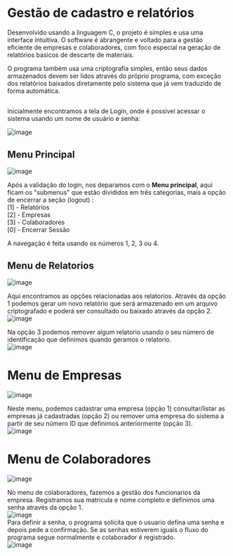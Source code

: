 # Gestão de cadastro e relatórios

 Desenvolvido usando a linguagem C, o projeto é simples e usa uma interface intuitiva. O software é abrangente e voltado para a gestão eficiente de empresas e colaboradores, com foco especial na geração de relatórios basicos de descarte de materiais.

 O programa também usa uma criptografia simples, então seus dados armazenados devem ser lidos através do próprio programa, com exceção dos relatórios baixados diretamente pelo sistema que já vem traduzido de forma automática.
##
 Inicialmente encontramos a tela de Login, onde é possivel acessar o sistema usando um nome de usuário e senha:

 ![image](https://github.com/Isouz/pim_iv/assets/103651578/1a1790b2-beae-465d-a288-33a817d4765e)

## Menu Principal

![image](https://github.com/Isouz/pim_iv/assets/103651578/da4d033e-658a-4060-9870-360e203cd708)

Após a validação do login, nos deparamos com o **Menu principal**, aqui ficam os "submenus" que estão divididos em três categorias, mais a opção de encerrar a seção (logout) :<br>
  [1] - Relatórios<br>
  [2] - Empresas<br>
  [3] - Colaboradores<br>
  [0] - Encerrar Sessão<br>

A navegação é feita usando os números 1, 2, 3 ou 4.

## Menu de Relatorios

![image](https://github.com/Isouz/pim_iv/assets/103651578/06798440-add0-4037-a549-745bd8aedd40)

Aqui encontramos as opções relacionadas aos relatorios. Através da opção 1 podemos gerar um novo relatório que será armazenado em um arquivo criptografado e poderá ser consultado ou baixado através da opção 2. <br>
![image](https://github.com/Isouz/pim_iv/assets/103651578/c9c014d1-3dd4-4ceb-beba-de554f8e81d6)

 Na opção 3 podemos remover algum relatorio usando o seu número de identificação que definimos quando geramos o relatorio. <br>
![image](https://github.com/Isouz/pim_iv/assets/103651578/b79adadd-b2e7-42fe-b054-1189c0a36375)


# Menu de Empresas

![image](https://github.com/Isouz/pim_iv/assets/103651578/e09df3e2-71fd-448e-aa60-1a9edd5950ed)

Neste menu, podemos cadastrar uma empresa (opção 1) consultar/listar as empresas já cadastradas (opção 2) ou remover uma empresa do sistema a partir de seu número ID que definimos anteriormente (opção 3). <br>
![image](https://github.com/Isouz/pim_iv/assets/103651578/82c436bd-3152-4390-9e96-4f958329dcb8)

# Menu de Colaboradores

![image](https://github.com/Isouz/pim_iv/assets/103651578/d73244d0-38ac-427b-8ed9-2723c2f8c49f)

No menu de colaboradores, fazemos a gestão dos funcionarios da empresa. Registramos sua matricula e nome completo e definimos uma senha através da opção 1. <br>
![image](https://github.com/Isouz/pim_iv/assets/103651578/0736c20d-9b8f-4706-9aec-799102791e93)
 <br>
 Para definir a senha, o programa solicita que o usuario defina uma senha e depois pede a confirmação. Se as senhas estiverem iguais o fluxo do programa segue normalmente e colaborador é registrado.<br>
 ![image](https://github.com/Isouz/pim_iv/assets/103651578/815d8813-4519-4bda-bc0b-2ab14f9814cc)



